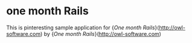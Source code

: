 # one month Rails

This is pinteresting sample application for {*One month Rails*}(http://owl-software.com)
by {*One month Rails*}(http://owl-software.com)
